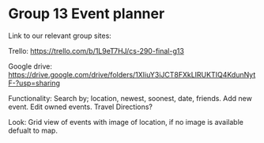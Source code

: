 # Group 13 Event planner


Link to our relevant group sites:

Trello: https://trello.com/b/1L9eT7HJ/cs-290-final-g13

Google drive: https://drive.google.com/drive/folders/1XIiuY3iJCT8FXkLIRUKTIQ4KdunNytF-?usp=sharing

Functionality:
Search by; location, newest, soonest, date, friends.
Add new event.
Edit owned events. 
Travel Directions? 



Look:
Grid view of events with image of location,
if no image is available defualt to map. 

